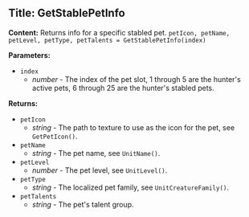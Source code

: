 ## Title: GetStablePetInfo

**Content:**
Returns info for a specific stabled pet.
`petIcon, petName, petLevel, petType, petTalents = GetStablePetInfo(index)`

**Parameters:**
- `index`
  - *number* - The index of the pet slot, 1 through 5 are the hunter's active pets, 6 through 25 are the hunter's stabled pets.

**Returns:**
- `petIcon`
  - *string* - The path to texture to use as the icon for the pet, see `GetPetIcon()`.
- `petName`
  - *string* - The pet name, see `UnitName()`.
- `petLevel`
  - *number* - The pet level, see `UnitLevel()`.
- `petType`
  - *string* - The localized pet family, see `UnitCreatureFamily()`.
- `petTalents`
  - *string* - The pet's talent group.